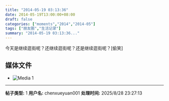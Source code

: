 ```yaml
---
title: "2014-05-19 03:13:36"
date: 2014-05-19T13:00:00+08:00
draft: false
categories: ["moments","2014","2014-05"]
tags: ["朋友圈","生活记录"]
summary: "2014-05-19 03:13:36..."
---
```


今天是继续逛街呢？还继续逛街呢？还是继续逛街呢？[偷笑]

## 媒体文件

- ![Media 1](/Moments/photos/2014-05-19/201405190313360.jpg)

---

**帖子类型:** 1
**用户名:** chenxueyuan001
**处理时间:** 2025/8/28 23:27:13